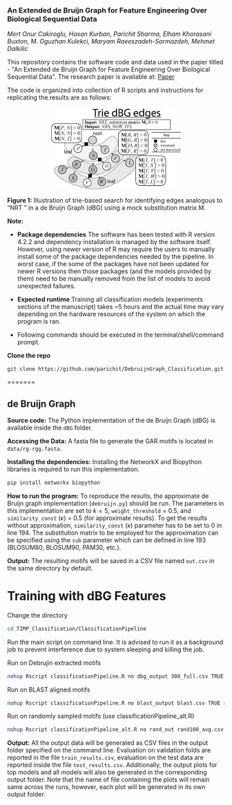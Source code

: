 ### An Extended de Bruijn Graph for Feature Engineering Over Biological Sequential Data

_Mert Onur Cakiroglu, Hasan Kurban, Parichit Sharma, Elham Khorasani Buxton, M. Oguzhan Kulekci, Maryam Raeeszadeh-Sarmazdeh, Mehmet Dalkilic_

This repository contains the software code and data used in the paper titled - "An Extended de Bruijn Graph for Feature Engineering Over Biological Sequential Data". The research paper is available at: [Paper](https://iopscience.iop.org/article/10.1088/2632-2153/ad5fde)


The code is organized into collection of R scripts and instructions for replicating the results are as follows:

<div align="center">
  <img src="images/Figure1.png" alt="Image description" width="300">
  </br>
</div>

__Figure 1:__ Illustration of trie-based search for identifying edges analogous to “NRT ” in a
de Bruijn Graph (dBG) using a mock substitution matrix M.

**Note:** 

- __Package dependencies__ The software has been tested with R version 4.2.2 and dependency installation is managed by the software itself. However, using newer version of R may require the users to manually install some of the package dependencies needed by the pipeline. In worst case, if the some of the packages have not been updated for newer R versions then those packages (and the models provided by them) need to be manually removed from the list of models to avoid unexpected failures.

- __Expected runtime__ Training all classification models (experiments sections of the manuscript) takes ~5 hours and the actual time may vary depending on the hardware resources of the system on which the program is ran. 


- Following commands should be executed in the terminal/shell/command prompt.

**Clone the repo**

```
git clone https://github.com/parichit/DebruijnGraph_Classification.git
```

=======

## de Bruijn Graph


**Source code:** The Python implementation of the de Bruijn Graph (dBG) is available inside the `dBG` folder.

**Accessing the Data:** A fasta file to generate the GAR motifs is located in `data/rg-rgg.fasta`.

**Installing the dependencies:** Installing the NetworkX and Biopython libraries is required to run this implementation.
```bash
pip install networkx biopython
```

**How to run the program:** To reproduce the results, the approximate de Bruijn graph implementation (`debruijn.py`) should be run. The parameters in this implementation are set to $k=5$, `weight_threshold` = 0.5, and `similarity_const` ($\kappa$) = 0.5 (for approximate results). To get the results without approximation, `similarity_const` ($\kappa$) parameter has to be set to $0$ in line 194. The substitution matrix to be employed for the approximation can be specified using the `sub` parameter which can be defined in line 193 (BLOSUM80, BLOSUM90, PAM30, etc.).

**Output:** The resulting motifs will be saved in a CSV file named `out.csv` in the same directory by default.



# Training with dBG Features

Change the directory

```bash
cd TIMP_Classification/ClassificationPipeline
```

Run the main script on command line. It is advised to run it as a background job to prevent interference due to system sleeping and killing the job.

Run on Debrujin extracted motifs

```bash
nohup Rscript classificationPipeline.R no dbg_output 308_full.csv TRUE > dbg_job.log 2>&1 &
```

Run on BLAST aligned motifs

```bash
nohup Rscript classificationPipeline.R no blast_output blast.csv TRUE > BLAST_job.log 2>&1 &
```

Run on randomly sampled motifs (use classificationPipeline_alt.R)

```bash
nohup Rscript classificationPipeline_alt.R no rand_out rand100_avg.csv TRUE > rand_job.log 2>&1 &
```
**Output:** All the output data will be generated as CSV files in the output folder specified on the command line. Evaluation on validation folds are reported in the file `train_results.csv`, evaluation on the test data are reported inside the file `test_results.csv`. Additionally, the output plots for top models and all models will also be generated in the corresponding output folder. Note that the name of file containing the plots will remain same across the runs, however, each plot will be generated in its own output folder.
